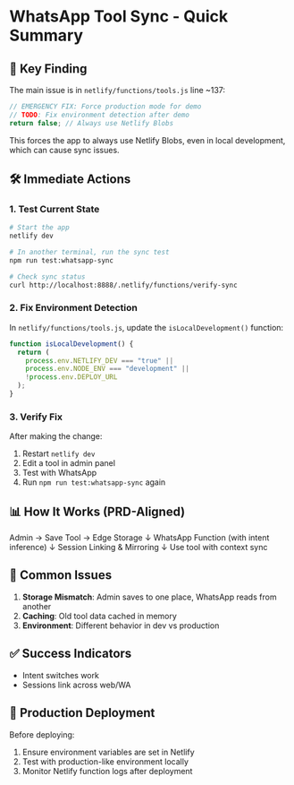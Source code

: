 # WhatsApp Tool Sync - Quick Summary

## 🚨 Key Finding

The main issue is in `netlify/functions/tools.js` line ~137:

```javascript
// EMERGENCY FIX: Force production mode for demo
// TODO: Fix environment detection after demo
return false; // Always use Netlify Blobs
```

This forces the app to always use Netlify Blobs, even in local development, which can cause sync issues.

## 🛠️ Immediate Actions

### 1. Test Current State

```bash
# Start the app
netlify dev

# In another terminal, run the sync test
npm run test:whatsapp-sync

# Check sync status
curl http://localhost:8888/.netlify/functions/verify-sync
```

### 2. Fix Environment Detection

In `netlify/functions/tools.js`, update the `isLocalDevelopment()` function:

```javascript
function isLocalDevelopment() {
  return (
    process.env.NETLIFY_DEV === "true" ||
    process.env.NODE_ENV === "development" ||
    !process.env.DEPLOY_URL
  );
}
```

### 3. Verify Fix

After making the change:

1. Restart `netlify dev`
2. Edit a tool in admin panel
3. Test with WhatsApp
4. Run `npm run test:whatsapp-sync` again

## 📊 How It Works (PRD-Aligned)

Admin → Save Tool → Edge Storage
↓
WhatsApp Function (with intent inference)
↓
Session Linking & Mirroring
↓
Use tool with context sync

## 🐛 Common Issues

1. **Storage Mismatch**: Admin saves to one place, WhatsApp reads from another
2. **Caching**: Old tool data cached in memory
3. **Environment**: Different behavior in dev vs production

## ✅ Success Indicators

- Intent switches work
- Sessions link across web/WA

## 🚀 Production Deployment

Before deploying:

1. Ensure environment variables are set in Netlify
2. Test with production-like environment locally
3. Monitor Netlify function logs after deployment
